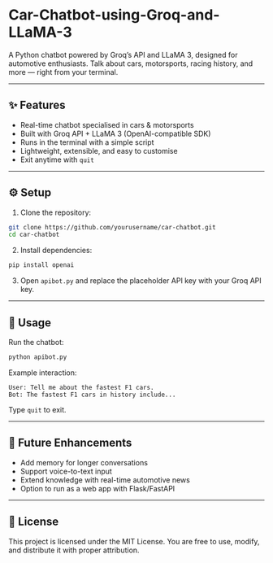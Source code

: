# Car-Chatbot-using-Groq-and-LLaMA-3

A Python chatbot powered by Groq’s API and LLaMA 3, designed for automotive enthusiasts. Talk about cars, motorsports, racing history, and more — right from your terminal.

---

## ✨ Features 

- Real-time chatbot specialised in cars & motorsports
- Built with Groq API + LLaMA 3 (OpenAI-compatible SDK)
- Runs in the terminal with a simple script
- Lightweight, extensible, and easy to customise
- Exit anytime with `quit`

---

## ⚙️ Setup

1. Clone the repository:

```bash
git clone https://github.com/yourusername/car-chatbot.git
cd car-chatbot
```

2. Install dependencies:

```bash
pip install openai
```

3. Open `apibot.py` and replace the placeholder API key with your Groq API key.

---

## 🚀 Usage

Run the chatbot:

```bash
python apibot.py
```

Example interaction:

```text
User: Tell me about the fastest F1 cars.  
Bot: The fastest F1 cars in history include...
```
  
Type `quit` to exit.

---

## 🔮 Future Enhancements

- Add memory for longer conversations
- Support voice-to-text input
- Extend knowledge with real-time automotive news
- Option to run as a web app with Flask/FastAPI

---

## 📄 License

This project is licensed under the MIT License.
You are free to use, modify, and distribute it with proper attribution.
